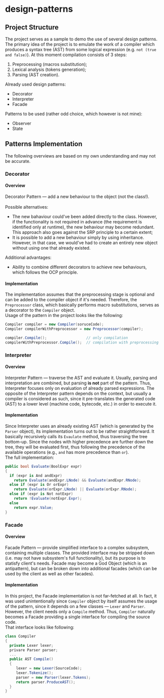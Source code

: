 # design-patterns

## Project Structure
The project serves as a sample to demo the use of several design patterns. The primary idea of the project is to emulate the work of a compiler which produces a syntax tree (AST) from some logical expression (e.g. `not (true and false)`). At this moment compilation consists of 3 steps:
  1. Preprocessing (macros substitution);
  2. Lexical analysis (tokens generation);
  3. Parsing (AST creation).

<!-- -->

Already used design patterns:
- Decorator
- Interpreter
- Facade

<!-- -->

Patterns to be used (rather odd choice, which however is not mine):
- Observer
- State

## Patterns Implementation
The following overviews are based on my own understanding and may not be accurate.

### Decorator
#### Overview
Decorator Pattern — add a new behaviour to the object (not the class!). \
\
Possible alternatives:
- The new bahaviour could've been added directly to the class. However, if the functionality is not required in advance (the requirement is identified only at runtime), the new behaviour may become redundant. This approach also goes against the SRP principle to a certain extent;
- It is possible to add a new behaviour simply by using inheritance. However, in that case, we would've had to create an entirely new object without using one that already existed.

Additional advantages:
- Ability to combine different decorators to achieve new behaviours, which follows the OCP principle.

#### Implementation
The implementation assumes that the preprocessing stage is optional and can be added to the compiler object if it's needed. Therefore, the `Preprocessor` class, which basically performs macro substitutions, serves as a decorator to the `Compiler` object. \
Usage of the pattern in the project looks like the following:
```cs
Compiler compiler = new Compiler(soruceCode);
Compiler compilerWithPreprocessor = new Preprocessor(compiler);

compiler.Compile();                  // only compilation
compilerWithPreprocessor.Compile();  // compilation with preprocessing stage
```

### Interpreter
#### Overview
Interpreter Pattern — traverse the AST and evaluate it. Usually, parsing and interpretation are combined, but parsing **is not** part of the pattern.
Thus, Interpreter focuses only on evaluation of already parsed expressions. The opposite of the Interpreter pattern depends on the context, but usually a compiler is considered as such, since it pre-translates the generated code (AST) to a lower level (machine code, bytecode, etc.) in order to execute it.

#### Implementation
Since Interpreter uses an already existing AST (which is generated by the `Parser` object), its implementation turns out to be rather straightforward.
It basically recursively calls its `Evaulate` method, thus traversing the tree bottom-up. Since the nodes with higher precedence are further down the tree, they will be evaluated first, thus following the precedence of the available operations (e.g., `and` has more precedence than `or`). \
The full implementation:
```cs
public bool Evaluate(BoolExpr expr)
{
  if (expr is And andExpr)
    return Evaluate(andExpr.LNode) && Evaluate(andExpr.RNode);
  else if (expr is Or orExpr)
    return Evaluate(orExpr.LNode) || Evaluate(orExpr.RNode);
  else if (expr is Not notExpr)
    return !Evaluate(notExpr.Expr);
  else
    return expr.Value;
}
```

### Facade
#### Overview
Facade Pattern — provide simplified interface to a complex subsystem, containing multiple classes. The provided interface may be stripped down (i.e. may not have subsystem's
full functionality), but its purpose is to statisfy client's needs. Facade may become a God Object (which is an antipattern), but can be broken down into additional facades
(which can be used by the client as well as other facades).

#### Implementation
In this project, the Facade implementation is not far-fetched at all. In fact, it was used unintentionally since `Compiler` object by itself assumes the usage of the pattern,
since it depends on a few classes — `Lexer` and `Parser`. However, the client needs only a `Compile` method. Thus, `Compiler` naturally becomes a Facade providing a single
interface for compiling the source code. \
That interface looks like following:
```cs
class Compiler
{
  private Lexer lexer;
  privare Parser parser;
  ...
  public AST Compile()
  {
     lexer = new Lexer(SourceCode);
     lexer.Tokenize();
     parser = new Parser(lexer.Tokens);
     return parser.ProduceAST();
  }
}
```
